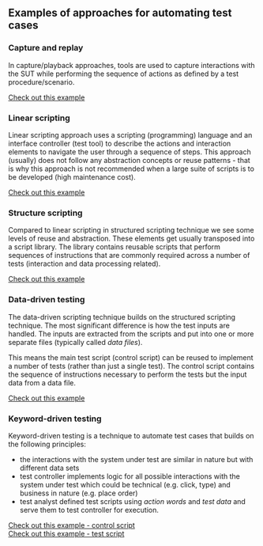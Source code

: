 ## Examples of approaches for automating test cases

### Capture and replay

In capture/playback approaches, tools are used to capture interactions with the SUT 
while performing the sequence of actions as defined by a test procedure/scenario.

[Check out this example](src/test/java/org/testingsol/tas/a_captureplay/ExploreCaliforniaTest.side)

### Linear scripting

Linear scripting approach uses a scripting (programming) language and an interface 
controller (test tool) to describe the actions and interaction elements to navigate
the user through a sequence of steps. This approach  (usually) does not follow any 
abstraction concepts or reuse patterns - that is why this approach is not recommended
when a large suite of scripts is to be developed (high maintenance cost).

[Check out this example](src/test/java/org/testingsol/tas/b_linear/ExploreCaliforniaTest.java)

### Structure scripting

Compared to linear scripting in structured scripting technique we see some levels of 
reuse and abstraction. These elements get usually transposed into a script library. 
The library contains reusable scripts that perform sequences of instructions that 
are commonly required across a number of tests (interaction and data processing related).

[Check out this example](src/test/java/org/testingsol/tas/c_structured/ExploreCaliforniaTest.java)

### Data-driven testing

The data-driven scripting technique builds on the structured scripting technique. The 
most significant difference is how the test inputs are handled. The inputs are extracted 
from the scripts and put into one or more separate files (typically called _data files_). 

This means the main test script (control script) can be reused to implement a number of 
tests (rather than just a single test). The control script contains the sequence of 
instructions necessary to perform the tests but the input data from a data file.

[Check out this example](src/test/java/org/testingsol/tas/d_datadriven/ExploreCaliforniaTest.java)

### Keyword-driven testing

Keyword-driven testing is a technique to automate test cases that builds on the following 
principles:
- the interactions with the system under test are similar in nature but with different data sets
- test controller implements logic for all possible interactions with the system under test
which could be technical (e.g. click, type) and business in nature (e.g. place order)
- test analyst defined test scripts using _action words_ and _test data_ and serve them to 
test controller for execution.

[Check out this example - control script](src/test/java/org/testingsol/tas/e_keyworddriven/ExploreCaliforniaTest.java)
<br>[Check out this example - test script](src/test/java/org/testingsol/tas/e_keyworddriven/ExploreCalifornia.json)
